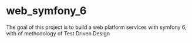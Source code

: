 # web_symfony_6
The goal of this project is to build a web platform services with symfony 6, with of methodology of Test Driven Design
